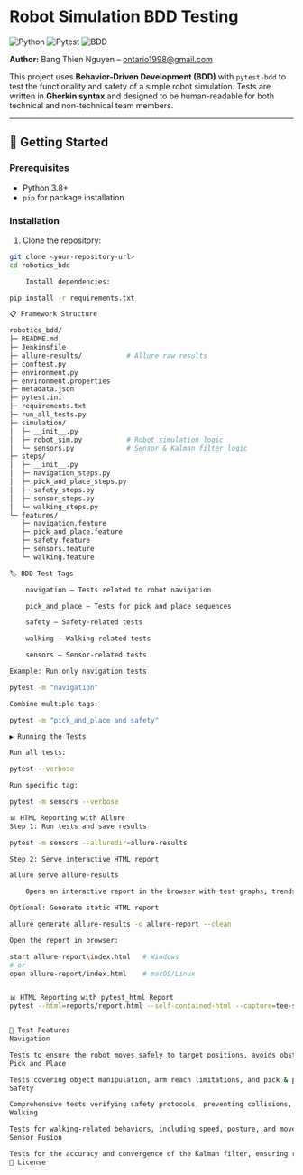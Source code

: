 # Robot Simulation BDD Testing

![Python](https://img.shields.io/badge/Python-3776AB?style=for-the-badge&logo=python&logoColor=white)
![Pytest](https://img.shields.io/badge/pytest-0A9EDC?style=for-the-badge&logo=pytest&logoColor=white)
![BDD](https://img.shields.io/badge/BDD-FF5733?style=for-the-badge&logo=bdd&logoColor=white)

**Author:** Bang Thien Nguyen – ontario1998@gmail.com

This project uses **Behavior-Driven Development (BDD)** with `pytest-bdd` to test the functionality and safety of a simple robot simulation. Tests are written in **Gherkin syntax** and designed to be human-readable for both technical and non-technical team members.

---

## 🚀 Getting Started

### Prerequisites

- Python 3.8+
- `pip` for package installation

### Installation

1. Clone the repository:

```bash
git clone <your-repository-url>
cd robotics_bdd

    Install dependencies:

pip install -r requirements.txt

📋 Framework Structure

robotics_bdd/
├─ README.md
├─ Jenkinsfile
├─ allure-results/           # Allure raw results
├─ conftest.py
├─ environment.py
├─ environment.properties
├─ metadata.json
├─ pytest.ini
├─ requirements.txt
├─ run_all_tests.py
├─ simulation/
│  ├─ __init__.py
│  ├─ robot_sim.py           # Robot simulation logic
│  └─ sensors.py             # Sensor & Kalman filter logic
├─ steps/
│  ├─ __init__.py
│  ├─ navigation_steps.py
│  ├─ pick_and_place_steps.py
│  ├─ safety_steps.py
│  ├─ sensor_steps.py
│  └─ walking_steps.py
└─ features/
   ├─ navigation.feature
   ├─ pick_and_place.feature
   ├─ safety.feature
   ├─ sensors.feature
   └─ walking.feature

🏷️ BDD Test Tags

    navigation – Tests related to robot navigation

    pick_and_place – Tests for pick and place sequences

    safety – Safety-related tests

    walking – Walking-related tests

    sensors – Sensor-related tests

Example: Run only navigation tests

pytest -m "navigation"

Combine multiple tags:

pytest -m "pick_and_place and safety"

▶️ Running the Tests

Run all tests:

pytest --verbose

Run specific tag:

pytest -m sensors --verbose

📊 HTML Reporting with Allure
Step 1: Run tests and save results

pytest -m sensors --alluredir=allure-results

Step 2: Serve interactive HTML report

allure serve allure-results

    Opens an interactive report in the browser with test graphs, trends, and details.

Optional: Generate static HTML report

allure generate allure-results -o allure-report --clean

Open the report in browser:

start allure-report\index.html   # Windows
# or
open allure-report/index.html    # macOS/Linux


📊 HTML Reporting with pytest_html Report
pytest --html=reports/report.html --self-contained-html --capture=tee-sys


📝 Test Features
Navigation

Tests to ensure the robot moves safely to target positions, avoids obstacles, and follows waypoints.
Pick and Place

Tests covering object manipulation, arm reach limitations, and pick & place sequences while walking.
Safety

Comprehensive tests verifying safety protocols, preventing collisions, enforcing limits, and handling unexpected failures.
Walking

Tests for walking-related behaviors, including speed, posture, and movement transitions.
Sensor Fusion

Tests for the accuracy and convergence of the Kalman filter, ensuring reliable sensor-based position estimates.
📄 License

